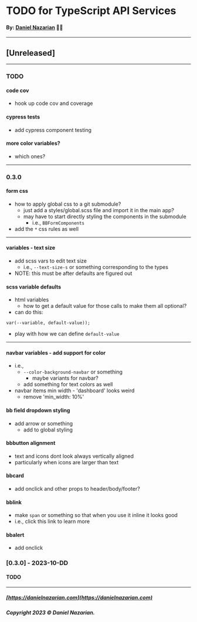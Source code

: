 # TODO for TypeScript API Services
#### By: [Daniel Nazarian](https://danielnazarian) 🐧👹

-------------------------------------------------------
## [Unreleased]
------

### TODO

#### code cov
- hook up code cov and coverage


#### cypress tests
- add cypress component testing


#### more color variables?
- which ones?


----
### 0.3.0


#### form css
- how to apply global css to a git submodule?
  - just add a styles/global.scss file and import it in the main app?
  - may have to start directly styling the components in the submodule
    - i.e., `BBFormComponents`
- add the `*` css rules as well

----

#### variables - text size
- add scss vars to edit text size
    - i.e., `--text-size-s` or something corresponding to the types
- NOTE: this must be after defaults are figured out


#### scss variable defaults
- html variables
  - how to get a default value for those calls to make them all optional?
- can do this:
```
var(--variable, default-value));
```
- play with how we can define `default-value`

----

#### navbar variables - add support for color
- i.e.,
  - `--color-background-navbar` or something
    - maybe variants for navbar?
  - add something for text colors as well
- navbar items min width - 'dashboard' looks weird
  - remove 'min_width: 10%'


#### bb field dropdown styling
- add arrow or something
    - add to global styling


#### bbbutton alignment
- text and icons dont look always vertically aligned
- particularly when icons are larger than text


#### bbcard
- add onclick and other props to header/body/footer?


#### bblink
- make `span` or something so that when you use it inline it looks good
- i.e., <BBTex>click <BBLink>this link</BBLink> to learn more</BBText>


#### bbalert
- add onclick


### [0.3.0] - 2023-10-DD
#### TODO

-------------------------------------------------------

##### [https://danielnazarian.com](https://danielnazarian.com)
##### Copyright 2023 © Daniel Nazarian.
